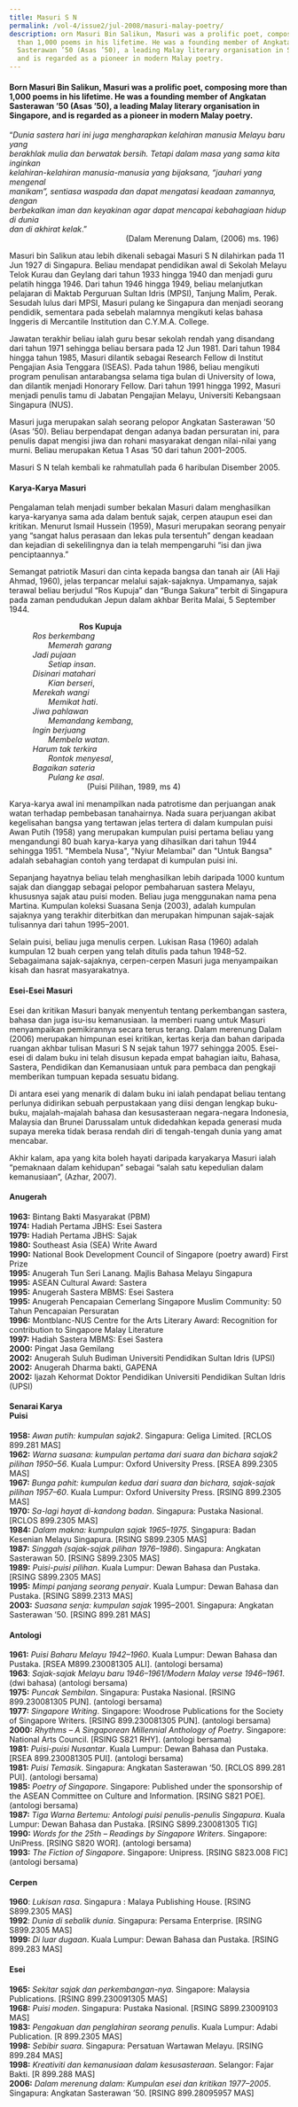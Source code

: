 ```yaml
---
title: Masuri S N
permalink: /vol-4/issue2/jul-2008/masuri-malay-poetry/
description: orn Masuri Bin Salikun, Masuri was a prolific poet, composing more
  than 1,000 poems in his lifetime. He was a founding member of Angkatan
  Sasterawan ’50 (Asas ’50), a leading Malay literary organisation in Singapore,
  and is regarded as a pioneer in modern Malay poetry.
---
```

#### Born Masuri Bin Salikun, Masuri was a prolific poet, composing more than 1,000 poems in his lifetime. He was a founding member of Angkatan Sasterawan ’50 (Asas ’50), a leading Malay literary organisation in Singapore, and is regarded as a pioneer in modern Malay poetry.

“*Dunia sastera hari ini juga mengharapkan kelahiran manusia Melayu baru yang*<br>   *berakhlak mulia dan berwatak bersih. Tetapi dalam masa yang sama kita inginkan*<br>   *kelahiran-kelahiran manusia-manusia yang bijaksana, “jauhari yang mengenal* <br>  *manikam”, sentiasa waspada dan dapat mengatasi keadaan zamannya, dengan* <br>  *berbekalkan iman dan keyakinan agar dapat mencapai kebahagiaan hidup di dunia*<br>*dan di akhirat kelak*.” <br>               (Dalam Merenung Dalam, (2006) ms. 196)

Masuri bin Salikun atau lebih dikenali sebagai Masuri S N dilahirkan pada 11 Jun 1927 di Singapura. Beliau mendapat pendidikan awal di Sekolah Melayu Telok Kurau dan Geylang dari tahun 1933 hingga 1940 dan menjadi guru pelatih hingga 1946. Dari tahun 1946 hingga 1949, beliau melanjutkan pelajaran di Maktab Perguruan Sultan Idris (MPSI), Tanjung Malim, Perak. Sesudah lulus dari MPSI, Masuri pulang ke Singapura dan menjadi seorang pendidik, sementara pada sebelah malamnya mengikuti kelas bahasa Inggeris di Mercantile Institution dan C.Y.M.A. College.

Jawatan terakhir beliau ialah guru besar sekolah rendah yang disandang dari tahun 1971 sehingga beliau bersara pada 12 Jun 1981. Dari tahun 1984 hingga tahun 1985, Masuri dilantik sebagai Research Fellow di Institut Pengajian Asia Tenggara (ISEAS). Pada tahun 1986, beliau mengikuti program penulisan antarabangsa selama tiga bulan di University of Iowa, dan dilantik menjadi Honorary Fellow. Dari tahun 1991 hingga 1992, Masuri menjadi penulis tamu di Jabatan Pengajian Melayu, Universiti Kebangsaan Singapura (NUS).

Masuri juga merupakan salah seorang pelopor Angkatan Sasterawan ’50 (Asas ’50). Beliau berpendapat dengan adanya badan persuratan ini, para penulis dapat mengisi jiwa dan rohani masyarakat dengan nilai-nilai yang murni. Beliau merupakan Ketua 1 Asas ‘50 dari tahun 2001–2005.

Masuri S N telah kembali ke rahmatullah pada 6 haribulan Disember 2005.

#### **Karya-Karya Masuri**

Pengalaman telah menjadi sumber bekalan Masuri dalam menghasilkan karya-karyanya sama ada dalam bentuk sajak, cerpen ataupun esei dan kritikan. Menurut Ismail Hussein (1959), Masuri merupakan seorang penyair yang “sangat halus perasaan dan lekas pula tersentuh” dengan keadaan dan kejadian di sekelilingnya dan ia telah mempengaruhi “isi dan jiwa penciptaannya.”

Semangat patriotik Masuri dan cinta kepada bangsa dan tanah air (Ali Haji Ahmad, 1960), jelas terpancar melalui sajak-sajaknya. Umpamanya, sajak terawal beliau berjudul “Ros Kupuja” dan “Bunga Sakura” terbit di Singapura pada zaman pendudukan Jepun dalam akhbar Berita Malai, 5 September 1944.

         **Ros Kupuja**<br>   *Ros berkembang*<br>     *Memerah garang*<br>   *Jadi pujaan*<br>     *Setiap insan*.<br>   *Disinari matahari*<br>     *Kian berseri*,<br>   *Merekah wangi*<br>     *Memikat hati*.<br>   *Jiwa pahlawan*<br>     *Memandang kembang*,<br>   *Ingin berjuang*<br>     *Membela watan*.<br>   *Harum tak terkira*<br>     *Rontok menyesal*,<br>   *Bagaikan sateria*<br>     *Pulang ke asal*.<br>          (Puisi Pilihan, 1989, ms 4)

Karya-karya awal ini menampilkan nada patrotisme dan perjuangan anak watan terhadap pembebasan tanahairnya. Nada suara perjuangan akibat kegelisahan bangsa yang tertawan jelas tertera di dalam kumpulan puisi Awan Putih (1958) yang merupakan kumpulan puisi pertama beliau yang mengandungi 80 buah karya-karya yang dihasilkan dari tahun 1944 sehingga 1951. "Membela Nusa", "Nyiur Melambai" dan "Untuk Bangsa" adalah sebahagian contoh yang terdapat di kumpulan puisi ini.

Sepanjang hayatnya beliau telah menghasilkan lebih daripada 1000 kuntum sajak dan dianggap sebagai pelopor pembaharuan sastera Melayu, khususnya sajak atau puisi moden. Beliau juga menggunakan nama pena Martina. Kumpulan koleksi Suasana Senja (2003), adalah kumpulan sajaknya yang terakhir diterbitkan dan merupakan himpunan sajak-sajak tulisannya dari tahun 1995–2001.

Selain puisi, beliau juga menulis cerpen. Lukisan Rasa (1960) adalah kumpulan 12 buah cerpen yang telah ditulis pada tahun 1948–52. Sebagaimana sajak-sajaknya, cerpen-cerpen Masuri juga menyampaikan kisah dan hasrat masyarakatnya.

#### **Esei-Esei Masuri**

Esei dan kritikan Masuri banyak menyentuh tentang perkembangan sastera, bahasa dan juga isu-isu kemanusiaan. Ia memberi ruang untuk Masuri menyampaikan pemikirannya secara terus terang. Dalam merenung Dalam (2006) merupakan himpunan esei kritikan, kertas kerja dan bahan daripada ruangan akhbar tulisan Masuri S N sejak tahun 1977 sehingga 2005. Esei-esei di dalam buku ini telah disusun kepada empat bahagian iaitu, Bahasa, Sastera, Pendidikan dan Kemanusiaan untuk para pembaca dan pengkaji memberikan tumpuan kepada sesuatu bidang.

Di antara esei yang menarik di dalam buku ini ialah pendapat beliau tentang perlunya didirikan sebuah perpustakaan yang diisi dengan lengkap buku-buku, majalah-majalah bahasa dan kesusasteraan negara-negara Indonesia, Malaysia dan Brunei Darussalam untuk didedahkan kepada generasi muda supaya mereka tidak berasa rendah diri di tengah-tengah dunia yang amat mencabar.

Akhir kalam, apa yang kita boleh hayati daripada karyakarya Masuri ialah “pemaknaan dalam kehidupan” sebagai “salah satu kepedulian dalam kemanusiaan”, (Azhar, 2007).

#### **Anugerah**

**1963:** Bintang Bakti Masyarakat (PBM)<br> **1974:** Hadiah Pertama JBHS: Esei Sastera<br>
**1979:** Hadiah Pertama JBHS: Sajak<br> **1980:** Southeast Asia (SEA) Write Award<br> **1990:** National Book Development Council of Singapore (poetry award) First Prize<br>  **1995:** Anugerah Tun Seri Lanang. Majlis Bahasa Melayu Singapura<br> **1995:** ASEAN Cultural Award: Sastera<br> **1995:** Anugerah Sastera MBMS: Esei Sastera<br> **1995:** Anugerah Pencapaian Cemerlang Singapore Muslim Community: 50 Tahun Pencapaian Persuratan<br> **1996:** Montblanc-NUS Centre for the Arts Literary Award: Recognition for contribution to Singapore Malay Literature<br> **1997:** Hadiah Sastera MBMS: Esei Sastera<br> **2000:** Pingat Jasa Gemilang<br>**2002:** Anugerah Suluh Budiman Universiti Pendidikan Sultan Idris (UPSI)<br>**2002:** Anugerah Dharma bakti, GAPENA<br> **2002:** Ijazah Kehormat Doktor Pendidikan Universiti Pendidikan Sultan Idris (UPSI)

#### **Senarai Karya**<br> **Puisi**<br> 
**1958:** *Awan putih: kumpulan sajak2*. Singapura: Geliga Limited. \[RCLOS 899.281 MAS\] <br>**1962:** *Warna suasana: kumpulan pertama dari suara dan bichara sajak2 pilihan 1950–56*. Kuala Lumpur: Oxford University Press. \[RSEA 899.2305 MAS\]<br> **1967:** *Bunga pahit: kumpulan kedua dari suara dan bichara, sajak-sajak pilihan 1957–60*. Kuala Lumpur: Oxford University Press. \[RSING 899.2305 MAS\] <br>**1970:** *Sa-lagi hayat di-kandong badan*. Singapura: Pustaka Nasional. \[RCLOS 899.2305 MAS\]<br> **1984:** *Dalam makna: kumpulan sajak 1965–1975*. Singapura: Badan Kesenian Melayu Singapura. \[RSING S899.2305 MAS\]<br> **1987:** *Singgah (sajak-sajak pilihan 1976–1986*). Singapura: Angkatan Sasterawan 50. \[RSING S899.2305 MAS\] <br>**1989:** *Puisi-puisi pilihan*. Kuala Lumpur: Dewan Bahasa dan Pustaka. \[RSING S899.2305 MAS\]<br>**1995:** *Mimpi panjang seorang penyair*. Kuala Lumpur: Dewan Bahasa dan Pustaka. \[RSING S899.2313 MAS\]<br> **2003:** *Suasana senja: kumpulan sajak* 1995–2001. Singapura: Angkatan Sasterawan ’50. \[RSING 899.281 MAS\]

#### **Antologi**<br>
**1961:** *Puisi Baharu Melayu 1942–1960*. Kuala Lumpur: Dewan Bahasa dan Pustaka. \[RSEA M899.230081305 ALI\]. (antologi bersama)<br>**1963**: *Sajak-sajak Melayu baru 1946–1961/Modern Malay verse 1946–1961*. (dwi bahasa) (antologi bersama)<br> **1975:** *Puncak Sembilan*. Singapura: Pustaka Nasional. \[RSING 899.230081305 PUN\]. (antologi bersama)<br> **1977:** *Singapore Writing*. Singapore: Woodrose Publications for the Society of Singapore Writers. \[RSING 899.230081305 PUN\]. (antologi bersama) <br>**2000:** *Rhythms – A Singaporean Millennial Anthology of Poetry*. Singapore: National Arts Council. \[RSING S821 RHY\]. (antologi bersama)<br> **1981:** *Puisi-puisi Nusantar*. Kuala Lumpur: Dewan Bahasa dan Pustaka. \[RSEA 899.230081305 PUI\]. (antologi bersama)<br> **1981:** *Puisi Temasik*. Singapura: Angkatan Sasterawan ‘50. \[RCLOS 899.281 PUI\]. (antologi bersama)<br> **1985:** *Poetry of Singapore*. Singapore: Published under the sponsorship of the ASEAN Committee on Culture and Information. \[RSING S821 POE\]. (antologi bersama)<br> **1987:** *Tiga Warna Bertemu: Antologi puisi penulis-penulis Singapura*. Kuala Lumpur: Dewan Bahasa dan Pustaka. \[RSING S899.230081305 TIG\]<br>**1990:** *Words for the 25th – Readings by Singapore Writers*. Singapore: UniPress. \[RSING S820 WOR\]. (antologi bersama)<br>**1993:** *The Fiction of Singapore*. Singapore: Unipress. \[RSING S823.008 FIC\] (antologi bersama)

#### **Cerpen**<br>
**1960**: *Lukisan rasa*. Singapura : Malaya Publishing House. \[RSING S899.2305 MAS\]<br> **1992**: *Dunia di sebalik dunia*. Singapura: Persama Enterprise. \[RSING S899.2305 MAS\]<br> **1999:** *Di luar dugaan*. Kuala Lumpur: Dewan Bahasa dan Pustaka. \[RSING 899.283 MAS\]

#### **Esei**<br>
**1965:** *Sekitar sajak dan perkembangan-nya*. Singapore: Malaysia Publications. \[RSING 899.230091305 MAS\]<br>**1968:** *Puisi moden*. Singapura: Pustaka Nasional. \[RSING S899.23009103 MAS\]<br>**1983:** *Pengakuan dan penglahiran seorang penulis*. Kuala Lumpur: Adabi Publication. \[R 899.2305 MAS\]<br>**1998:** *Sebibir suara*. Singapura: Persatuan Wartawan Melayu. \[RSING 899.284 MAS\]<br>**1998:** *Kreativiti dan kemanusiaan dalam kesusasteraan*. Selangor: Fajar Bakti. \[R 899.288 MAS\]<br> **2006:** *Dalam merenung dalam: Kumpulan esei dan kritikan 1977–2005*. Singapura: Angkatan Sasterawan ’50. \[RSING 899.28095957 MAS\]





